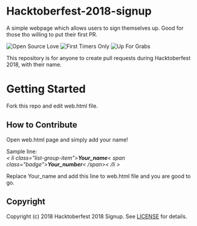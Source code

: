 # Hacktoberfest-2018-signup
A simple webpage which allows users to sign themselves up. Good for those tho willing to put their first PR.

![Open Source Love](https://img.shields.io/badge/Open%20Source-%E2%9D%A4-pink.svg)
![First Timers Only](https://img.shields.io/badge/first--timers--only-friendly-blue.svg?style=flat)
![Up For Grabs](https://img.shields.io/badge/up--for--grabs-friendly-green.svg?style=flat)

This repository is for anyone to create pull requests during Hacktoberfest 2018, with their name. 




# Getting Started

Fork this repo and edit web.html file.

## How to Contribute

Open web.html page and simply add your name!

Sample line:<br>
*< li class="list-group-item">**Your_name**< span class="badge">**Your_number**< /span>< /li >*

Replace Your_name and add this line to web.html file and you are good to go. 


## Copyright

Copyright (c) 2018 Hacktoberfest 2018 Signup. See [LICENSE](LICENSE) for details.
